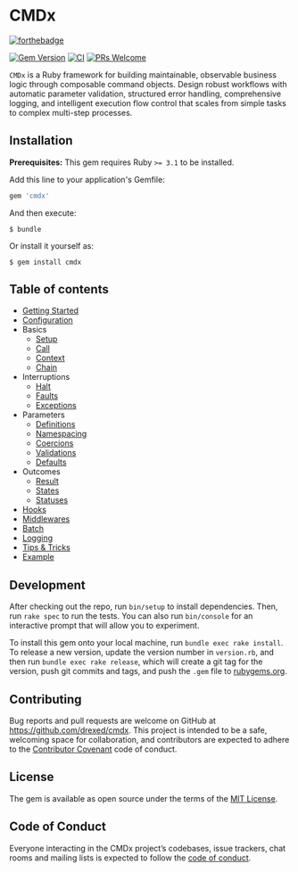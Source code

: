 # CMDx

[![forthebadge](http://forthebadge.com/images/badges/made-with-ruby.svg)](http://forthebadge.com)

[![Gem Version](https://badge.fury.io/rb/cmdx.svg?icon=si%3Arubygems)](https://badge.fury.io/rb/cmdx)
[![CI](https://github.com/drexed/cmdx/actions/workflows/ci.yml/badge.svg)](https://github.com/drexed/cmdx/actions/workflows/ci.yml)
[![PRs Welcome](https://img.shields.io/badge/PRs-welcome-brightgreen.svg?style=shields)](http://makeapullrequest.com)

`CMDx` is a Ruby framework for building maintainable, observable business logic through composable command objects. Design robust workflows with automatic parameter validation, structured error handling, comprehensive logging, and intelligent execution flow control that scales from simple tasks to complex multi-step processes.

## Installation

**Prerequisites:** This gem requires Ruby `>= 3.1` to be installed.

Add this line to your application's Gemfile:

```ruby
gem 'cmdx'
```

And then execute:

    $ bundle

Or install it yourself as:

    $ gem install cmdx

## Table of contents

- [Getting Started](https://github.com/drexed/cmdx/blob/main/docs/getting_started.md)
- [Configuration](https://github.com/drexed/cmdx/blob/main/docs/configuration.md)
- Basics
  - [Setup](https://github.com/drexed/cmdx/blob/main/docs/basics/setup.md)
  - [Call](https://github.com/drexed/cmdx/blob/main/docs/basics/call.md)
  - [Context](https://github.com/drexed/cmdx/blob/main/docs/basics/context.md)
  - [Chain](https://github.com/drexed/cmdx/blob/main/docs/basics/chain.md)
- Interruptions
  - [Halt](https://github.com/drexed/cmdx/blob/main/docs/interruptions/halt.md)
  - [Faults](https://github.com/drexed/cmdx/blob/main/docs/interruptions/faults.md)
  - [Exceptions](https://github.com/drexed/cmdx/blob/main/docs/interruptions/exceptions.md)
- Parameters
  - [Definitions](https://github.com/drexed/cmdx/blob/main/docs/parameters/definitions.md)
  - [Namespacing](https://github.com/drexed/cmdx/blob/main/docs/parameters/namespacing.md)
  - [Coercions](https://github.com/drexed/cmdx/blob/main/docs/parameters/coercions.md)
  - [Validations](https://github.com/drexed/cmdx/blob/main/docs/parameters/validations.md)
  - [Defaults](https://github.com/drexed/cmdx/blob/main/docs/parameters/defaults.md)
- Outcomes
  - [Result](#results)
  - [States](https://github.com/drexed/cmdx/blob/main/docs/outcomes/states.md)
  - [Statuses](https://github.com/drexed/cmdx/blob/main/docs/outcomes/statuses.md)
- [Hooks](https://github.com/drexed/cmdx/blob/main/docs/hooks.md)
- [Middlewares](https://github.com/drexed/cmdx/blob/main/docs/middlewares.md)
- [Batch](https://github.com/drexed/cmdx/blob/main/docs/batch.md)
- [Logging](https://github.com/drexed/cmdx/blob/main/docs/logging.md)
- [Tips & Tricks](https://github.com/drexed/cmdx/blob/main/docs/tips_and_tricks.md)
- [Example](https://github.com/drexed/cmdx/blob/main/docs/example.md)

## Development

After checking out the repo, run `bin/setup` to install dependencies. Then, run `rake spec` to run the tests. You can also run `bin/console` for an interactive prompt that will allow you to experiment.

To install this gem onto your local machine, run `bundle exec rake install`. To release a new version, update the version number in `version.rb`, and then run `bundle exec rake release`, which will create a git tag for the version, push git commits and tags, and push the `.gem` file to [rubygems.org](https://rubygems.org).

## Contributing

Bug reports and pull requests are welcome on GitHub at https://github.com/drexed/cmdx. This project is intended to be a safe, welcoming space for collaboration, and contributors are expected to adhere to the [Contributor Covenant](http://contributor-covenant.org) code of conduct.

## License

The gem is available as open source under the terms of the [MIT License](https://opensource.org/licenses/MIT).

## Code of Conduct

Everyone interacting in the CMDx project’s codebases, issue trackers, chat rooms and mailing lists is expected to follow the [code of conduct](https://github.com/drexed/cmdx/blob/main/CODE_OF_CONDUCT.md).
